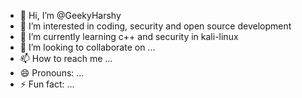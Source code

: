 - 👋 Hi, I’m @GeekyHarshy
- 👀 I’m interested in coding, security and open source development
- 🌱 I’m currently learning c++ and security in kali-linux
- 💞️ I’m looking to collaborate on ...
- 📫 How to reach me ...
- 😄 Pronouns: ...
- ⚡ Fun fact: ...

<!---
GeekyHarshy/GeekyHarshy is a ✨ special ✨ repository because its `README.md` (this file) appears on your GitHub profile.
You can click the Preview link to take a look at your changes.
--->
